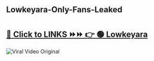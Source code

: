 
 ## Lowkeyara-Only-Fans-Leaked

# <h2><a href="https://clipsfans.com/Lowkeyara&ref=git">🔗 Click to LINKS ⏩⏩ 👉 🟢 Lowkeyara </a></h2>

<a href="https://clipsfans.com/Lowkeyara&ref=git" rel="nofollow" data-target="animated-image.originalLink"><img src="https://i.ibb.co.com/xMMVF88/686577567.gif" alt="Viral Video Original" style="max-width: 100%; display: inline-block;" data-target="animated-image.originalImage"></a>
